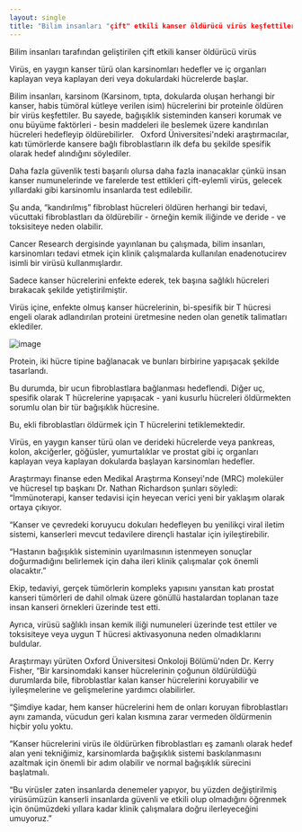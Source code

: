 ```yaml
---
layout: single
title: "Bilim insanları "çift" etkili kanser öldürücü virüs keşfettiler"
---
```

Bilim insanları tarafından geliştirilen çift etkili kanser öldürücü virüs

Virüs, en yaygın kanser türü olan karsinomları hedefler ve iç organları kaplayan veya kaplayan deri veya dokulardaki hücrelerde başlar.

Bilim insanları, karsinom (Karsinom, tıpta, dokularda oluşan herhangi bir kanser, habis tümöral kütleye verilen isim) hücrelerini bir proteinle öldüren bir virüs keşfettiler. Bu sayede, bağışıklık sisteminden kanseri korumak ve onu büyüme faktörleri - besin maddeleri ile beslemek üzere kandırılan hücreleri hedefleyip öldürebilirler.
 
Oxford Üniversitesi'ndeki araştırmacılar, katı tümörlerde kansere bağlı fibroblastların ilk defa bu şekilde spesifik olarak hedef alındığını söylediler.

Daha fazla güvenlik testi başarılı olursa daha fazla inanacaklar çünkü insan kanser numunelerinde ve farelerde test ettikleri çift-eylemli virüs, gelecek yıllardaki gibi karsinomlu insanlarda test edilebilir.

<script async src="//pagead2.googlesyndication.com/pagead/js/adsbygoogle.js"></script>
<ins class="adsbygoogle"
     style="display:block; text-align:center;"
     data-ad-layout="in-article"
     data-ad-format="fluid"
     data-ad-client="ca-pub-7868661326160958"
     data-ad-slot="3072558811"></ins>
<script>
     (adsbygoogle = window.adsbygoogle || []).push({});
</script>

Şu anda, “kandırılmış” fibroblast hücreleri öldüren herhangi bir tedavi, vücuttaki fibroblastları da öldürebilir - örneğin kemik iliğinde ve deride - ve toksisiteye neden olabilir.

Cancer Research dergisinde yayınlanan bu çalışmada, bilim insanları, karsinomları tedavi etmek için klinik çalışmalarda kullanılan enadenotucirev isimli bir virüsü kullanmışlardır.

Sadece kanser hücrelerini enfekte ederek, tek başına sağlıklı hücreleri bırakacak şekilde yetiştirilmiştir.

Virüs içine, enfekte olmuş kanser hücrelerinin, bi-spesifik bir T hücresi engeli olarak adlandırılan proteini üretmesine neden olan genetik talimatları eklediler.

![image](https://cdn-03.belfasttelegraph.co.uk/news/uk/article37541556.ece/dd115/AUTOCROP/w620h342/bpanews_7e78fb5c-b1df-4c06-b77e-ecf65817de10_1)

Protein, iki hücre tipine bağlanacak ve bunları birbirine yapışacak şekilde tasarlandı.

Bu durumda, bir ucun fibroblastlara bağlanması hedeflendi. Diğer uç, spesifik olarak T hücrelerine yapışacak - yani kusurlu hücreleri öldürmekten sorumlu olan bir tür bağışıklık hücresine.

Bu, ekli fibroblastları öldürmek için T hücrelerini tetiklemektedir.

Virüs, en yaygın kanser türü olan ve derideki hücrelerde veya pankreas, kolon, akciğerler, göğüsler, yumurtalıklar ve prostat gibi iç organları kaplayan veya kaplayan dokularda başlayan karsinomları hedefler.

Araştırmayı finanse eden Medikal Araştırma Konseyi'nde (MRC) moleküler ve hücresel tıp başkanı Dr. Nathan Richardson şunları söyledi: “İmmünoterapi, kanser tedavisi için heyecan verici yeni bir yaklaşım olarak ortaya çıkıyor.

“Kanser ve çevredeki koruyucu dokuları hedefleyen bu yenilikçi viral iletim sistemi, kanserleri mevcut tedavilere dirençli hastalar için iyileştirebilir.

“Hastanın bağışıklık sisteminin uyarılmasının istenmeyen sonuçlar doğurmadığını belirlemek için daha ileri klinik çalışmalar çok önemli olacaktır.”

<script async src="//pagead2.googlesyndication.com/pagead/js/adsbygoogle.js"></script>
<ins class="adsbygoogle"
     style="display:block; text-align:center;"
     data-ad-layout="in-article"
     data-ad-format="fluid"
     data-ad-client="ca-pub-7868661326160958"
     data-ad-slot="3072558811"></ins>
<script>
     (adsbygoogle = window.adsbygoogle || []).push({});
</script>

Ekip, tedaviyi, gerçek tümörlerin kompleks yapısını yansıtan katı prostat kanseri tümörleri de dahil olmak üzere gönüllü hastalardan toplanan taze insan kanseri örnekleri üzerinde test etti.

Ayrıca, virüsü sağlıklı insan kemik iliği numuneleri üzerinde test ettiler ve toksisiteye veya uygun T hücresi aktivasyonuna neden olmadıklarını buldular.

Araştırmayı yürüten Oxford Üniversitesi Onkoloji Bölümü'nden Dr. Kerry Fisher, “Bir karsinomdaki kanser hücrelerinin çoğunun öldürüldüğü durumlarda bile, fibroblastlar kalan kanser hücrelerini koruyabilir ve iyileşmelerine ve gelişmelerine yardımcı olabilirler.

“Şimdiye kadar, hem kanser hücrelerini hem de onları koruyan fibroblastları aynı zamanda, vücudun geri kalan kısmına zarar vermeden öldürmenin hiçbir yolu yoktu.

“Kanser hücrelerini virüs ile öldürürken fibroblastları eş zamanlı olarak hedef alan yeni tekniğimiz, karsinomlarda bağışıklık sistemi baskılanmasını azaltmak için önemli bir adım olabilir ve normal bağışıklık sürecini başlatmalı.

“Bu virüsler zaten insanlarda denemeler yapıyor, bu yüzden değiştirilmiş virüsümüzün kanserli insanlarda güvenli ve etkili olup olmadığını öğrenmek için önümüzdeki yıllara kadar klinik çalışmalara doğru ilerleyeceğini umuyoruz.”
